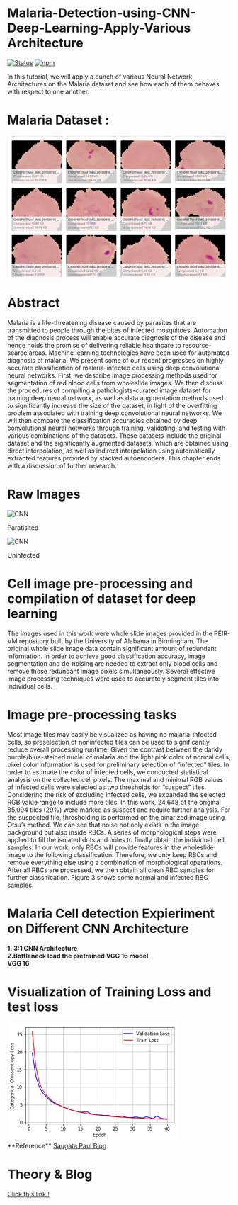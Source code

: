 # Malaria-Detection-using-CNN-Deep-Learning-Apply-Various Architecture

[![Status](https://img.shields.io/badge/status-maintained-brightgreen.svg?style=for-the-badge)]()
[![npm](https://img.shields.io/npm/l/express.svg?style=for-the-badge)]()

In this tutorial, we will apply a bunch of various Neural Network Architectures on the Malaria dataset and see how each of them behaves with respect to one another.<br>
<h1>Malaria Dataset&nbsp;:</h1>
<img src="./images/data.png">

# Abstract
Malaria is a life-threatening disease caused by parasites that are transmitted to people through the bites of infected mosquitoes. Automation of the diagnosis process will enable accurate diagnosis of the disease and hence holds the promise of delivering reliable healthcare to resource-scarce areas. Machine learning technologies have been used for automated diagnosis of malaria. We present some of our recent progresses on highly accurate classification of malaria-infected cells using deep convolutional neural networks. First, we describe image processing methods used for segmentation of red blood cells from wholeslide images. We then discuss the procedures of compiling a pathologists-curated image dataset for training deep neural network, as well as data augmentation methods used to significantly increase the size of the dataset, in light of the overfitting problem associated with training deep convolutional neural networks. We will then compare the classification accuracies obtained by deep convolutional neural networks through training, validating, and testing with various combinations of the datasets. These datasets include the original dataset and the significantly augmented datasets, which are obtained using direct interpolation, as well as indirect interpolation using automatically extracted features provided by stacked autoencoders. This chapter ends with a discussion of further research.

<h1>Raw Images </h1>

![CNN](https://cdn-images-1.medium.com/max/600/1*JHMn1LIuXENsnJHkEf7rBA.png)<p>Paratisited</p>
![CNN](https://cdn-images-1.medium.com/max/600/1*HtQlLKDAagEpOtunKFwwGw.png)<p>Uninfected</p>

# Cell image pre-processing and compilation of dataset for deep learning
The images used in this work were whole slide images provided in the PEIR-VM repository built by the University of Alabama in Birmingham. The original whole slide image data contain significant amount of redundant information. In order to achieve good classification accuracy, image segmentation and de-noising are needed to extract only blood cells and remove those redundant image pixels simultaneously. Several effective image processing techniques were used to accurately segment tiles into individual cells.

# Image pre-processing tasks
Most image tiles may easily be visualized as having no malaria-infected cells, so preselection of noninfected tiles can be used to significantly reduce overall processing runtime. Given the contrast between the darkly purple/blue-stained nuclei of malaria and the light pink color of normal cells, pixel color information is used for preliminary selection of “infected” tiles. In order to estimate the color of infected cells, we conducted statistical analysis on the collected cell pixels. The maximal and minimal RGB values of infected cells were selected as two thresholds for “suspect” tiles. Considering the risk of excluding infected cells, we expanded the selected RGB value range to include more tiles. In this work, 24,648 of the original 85,094 tiles (29%) were marked as suspect and require further analysis. For the suspected tile, thresholding is performed on the binarized image using Otsu’s method. We can see that noise not only exists in the image background but also inside RBCs. A series of morphological steps were applied to fill the isolated dots and holes to finally obtain the individual cell samples. In our work, only RBCs will provide features in the wholeslide image to the following classification. Therefore, we only keep RBCs and remove everything else using a combination of morphological operations. After all RBCs are processed, we then obtain all clean RBC samples for further classification. Figure 3 shows some normal and infected RBC samples.
<br>
<h1>Malaria Cell detection Expieriment on Different CNN Architecture</h1>
<b>1.&nbsp;3:1 CNN Architecture</b><br>
<b>2.Bottleneck load the pretrained VGG 16 model</b><br>
<b>VGG 16</b>
<br>
<h1>Visualization of Training Loss and test loss</h1>
<img src="./images/download.png">
<br>
**Reference**
<a href="github.com/saugatapaul1010">Saugata Paul Blog</a>
<h1>Theory & Blog </h1>
<a href="https://medium.com/@suvhradip/image-analysis-for-malaria-detection-using-convolutional-neural-network-c1ce9f62f446
"><p>Click this link !</p></a>
